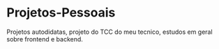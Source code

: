 # Projetos-Pessoais
Projetos autodidatas, projeto do TCC do meu tecnico, estudos em geral sobre frontend e backend.

